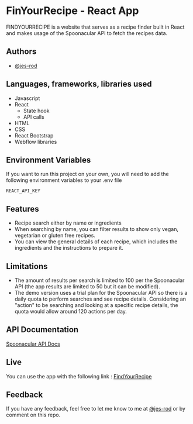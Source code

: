 
# FinYourRecipe - React App 

FINDYOURRECIPE is a website that serves as a recipe finder built in React and makes usage of the Spoonacular API to fetch the recipes data.


## Authors

- [@jes-rod](https://github.com/jes-rod)



## Languages, frameworks, libraries used

- Javascript
- React
  - State hook
  - API calls  
- HTML
- CSS
- React Bootstrap
- Webflow libraries


## Environment Variables

If you want to run this project on your own, you will need to add the following environment variables to your .env file

`REACT_API_KEY`


## Features

- Recipe search either by name or ingredients
- When searching by name, you can filter results to show only vegan, vegetarian or gluten free recipes.
- You can view the general details of each recipe, which includes the ingredients and the instructions to prepare it.


## Limitations

- The amount of results per search is limited to 100 per the Spoonacular API (the app results are limited to 50 but it can be modified).
- The demo version uses a trial plan for the Spoonacular API so there is a daily quota to perform searches and see recipe details. Considering an "action" to be searching and looking at a specific recipe details, the quota would allow around 120 actions per day.

## API Documentation

[Spoonacular API Docs](https://spoonacular.com/food-api/docs)

## Live

You can use the app with the following link : [FindYourRecipe](https://findyourrecipeapp.netlify.app)


## Feedback

If you have any feedback, feel free to let me know to me at [@jes-rod](https://github.com/jes-rod) or by comment on this repo.

